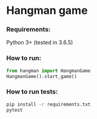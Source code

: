 # Hangman game

### Requirements:
Python 3+ (tested in 3.6.5)

### How to run:
```python
from hangman import HangmanGame
HangmanGame().start_game()
```

### How to run tests:
```bash
pip install -r requirements.txt
pytest
```
